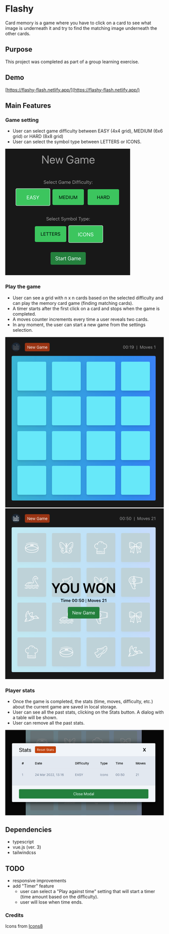 # Flashy

Card memory is a game where you have to click on a card to see what image is underneath it and try to find the matching image underneath the other cards.

## Purpose

This project was completed as part of a group learning exercise.

## Demo

[https://flashy-flash.netlify.app/](https://flashy-flash.netlify.app/)

## Main Features

### Game setting
- User can select game difficulty between EASY (4x4 grid), MEDIUM (6x6 grid) or HARD (8x8 grid)
- User can select the symbol type between LETTERS or ICONS.

![Game Setting](https://raw.githubusercontent.com/ionchi/flashy/master/public/demo/start-game.png)

### Play the game
- User can see a grid with n x n cards based on the selected difficulty and can play the memory card game (finding matching cards).
- A timer starts after the first click on a card and stops when the game is completed.
- A moves counter increments every time a user reveals two cards.
- In any moment, the user can start a new game from the settings selection.

![Play the game 1](https://raw.githubusercontent.com/ionchi/flashy/master/public/demo/game-init.png)
![Play the game](https://raw.githubusercontent.com/ionchi/flashy/master/public/demo/game-completed.png)

### Player stats
- Once the game is completed, the stats (time, moves, difficulty, etc.) about the current game are saved in local storage.
- User can see all the past stats, clicking on the Stats button. A dialog with a table will be shown.
- User can remove all the past stats.

![Game stats](https://raw.githubusercontent.com/ionchi/flashy/master/public/demo/stats.png)

## Dependencies

- typescript
- vue.js (ver. 3)
- tailwindcss

## TODO
- responsive improvements
- add "Timer" feature
  - user can select a "Play against time" setting that will start a timer (time amount based on the difficulty).
  - user will lose when time ends.

### Credits

Icons from [Icons8](https://icons8.it/)
